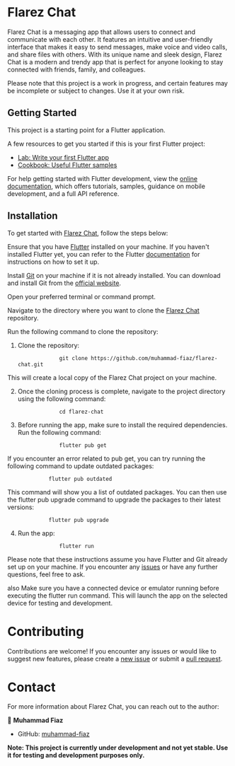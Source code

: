 # Flarez Chat

Flarez Chat is a messaging app that allows users to connect and communicate with each other. It features an intuitive and user-friendly interface that makes it easy to send messages, make voice and video calls, and share files with others. With its unique name and sleek design, Flarez Chat is a modern and trendy app that is perfect for anyone looking to stay connected with friends, family, and colleagues.

Please note that this project is a work in progress, and certain features may be incomplete or subject to changes. Use it at your own risk.

## Getting Started

This project is a starting point for a Flutter application.

A few resources to get you started if this is your first Flutter project:

- [Lab: Write your first Flutter app](https://docs.flutter.dev/get-started/codelab)
- [Cookbook: Useful Flutter samples](https://docs.flutter.dev/cookbook)

For help getting started with Flutter development, view the
[online documentation](https://docs.flutter.dev/), which offers tutorials,
samples, guidance on mobile development, and a full API reference.

## Installation

To get started with [Flarez Chat](https://github.com/muhammad-fiaz/flarezchat), follow the steps below:

Ensure that you have [Flutter](https://docs.flutter.dev/get-started/install) installed on your machine. If you haven't installed Flutter yet, you can refer to the Flutter [documentation](https://docs.flutter.dev/) for instructions on how to set it up.

Install [Git](https://git-scm.com/) on your machine if it is not already installed. You can download and install Git from the [official website](https://git-scm.com/downloads).

Open your preferred terminal or command prompt.

Navigate to the directory where you want to clone the [Flarez Chat](https://github.com/muhammad-fiaz/flarezchat) repository.

Run the following command to clone the repository:

1. Clone the repository:


                    git clone https://github.com/muhammad-fiaz/flarez-chat.git

This will create a local copy of the Flarez Chat project on your machine.


2. Once the cloning process is complete, navigate to the project directory using the following command:

                    cd flarez-chat

3. Before running the app, make sure to install the required dependencies. Run the following command:

                    flutter pub get

If you encounter an error related to pub get, you can try running the following command to update outdated packages:

                 flutter pub outdated

This command will show you a list of outdated packages. You can then use the flutter pub upgrade command to upgrade the packages to their latest versions:

                 flutter pub upgrade      
4. Run the app:

                    flutter run
Please note that these instructions assume you have Flutter and Git already set up on your machine. If you encounter any [issues](https://github.com/muhammad-fiaz/flarezchat/issues/new) or have any further questions, feel free to ask.

also Make sure you have a connected device or emulator running before executing the flutter run command. This will launch the app on the selected device for testing and development.

# Contributing

Contributions are welcome! If you encounter any issues or would like to suggest new features, please create a [new issue](https://github.com/muhammad-fiaz/flarezchat/issues/new) or submit a [pull request](https://github.com/muhammad-fiaz/flarezchat/pulls).



# Contact

For more information about Flarez Chat, you can reach out to the author:

👤 **Muhammad Fiaz**
- GitHub: [muhammad-fiaz](https://github.com/muhammad-fiaz)


**Note: This project is currently under development and not yet stable. Use it for testing and development purposes only.**
